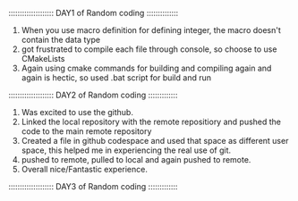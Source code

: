::::::::::::::::::::  DAY1 of Random coding ::::::::::::::

1. When you use macro definition for defining integer, the macro doesn't contain the data type
2. got frustrated to compile each file through console, so choose to use CMakeLists
3. Again using cmake commands for building and compiling again and again is hectic, so used .bat script for build and run

::::::::::::::::::::  DAY2 of Random coding  :::::::::::::

1. Was excited to use the github.
2. Linked the local repository with the remote repositiory and pushed the code to the main remote repository
3. Created a file in github codespace and used that space as different user space, this helped me in experiencing the real use of git.
4. pushed to remote, pulled to local and again pushed to remote.
5. Overall nice/Fantastic experience.

::::::::::::::::::::  DAY3 of Random coding  :::::::::::::

